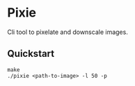 # Pixie

Cli tool to pixelate and downscale images.

## Quickstart
```
make
./pixie <path-to-image> -l 50 -p 
```
